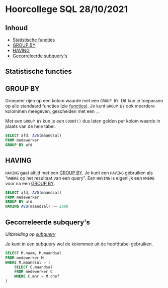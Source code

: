 # Hoorcollege SQL 28/10/2021

## Inhoud

- [Statistische functies](#Statistische%20functies)
- [GROUP BY](#GROUP%20BY)
- [HAVING](#HAVING)
- [Gecorreleerde subquery's](#Gecorreleerde%20subquery's)

## Statistische functies

## GROUP BY

Groepeer rijen op een kolom waarde met een `GROUP BY`. Dit kun je toepassen op alle standaard functies (zie [functies](../week41/SQL-2021-10-14-H.md#Functies)). Je kunt `GROUP BY` ook meerdere kolommen meegeven, gescheiden met een `,`.

Met een `GROUP BY` kun je een `COUNT()` dus laten gelden per kolom waarde in plaats van de hele tabel.

```sql
SELECT afd, AVG(maandsal)
FROM medewerker
GROUP BY afd
```

## HAVING

`HAVING` gaat altijd met een [GROUP BY](#GROUP%20BY). Je kunt een `HAVING` gebruiken als "`WHERE` op het resultaat van een query". Een `HAVING` is eigenlijk een `WHERE` voor na een [GROUP BY](#GROUP%20BY).

```sql
SELECT afd, AVG(maandsal)
FROM medewerker
GROUP BY afd
HAVING AVG(maandsal) >= 2000
```

## Gecorreleerde subquery's

_Uitbreiding op [subquery](week41/SQL-2021-10-14-H.md#Subquery%20IN%20deel%202)_

Je kunt in een subquery wel de kolommen uit de hoofdtabel gebruiken.

```sql
SELECT M.naam, M.maandsal
FROM medewerker M
WHERE M.maandsal > (
	SELECT C.maandsal
	FROM medewerker C
	WHERE C.mnr = M.chef
)
```
